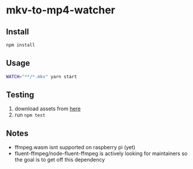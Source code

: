 # mkv-to-mp4-watcher

## Install

```sh
npm install
```

## Usage

```sh
WATCH="**/*.mkv" yarn start
```

## Testing

1. download assets from [here](https://www.appsloveworld.com/sample-mkv-video-sample-mkv-files/)
2. run `npm test`

## Notes

- ffmpeg.wasm isnt supported on raspberry pi (yet)
- fluent-ffmpeg/node-fluent-ffmpeg is actively looking for maintainers so the goal is to get off this dependency
